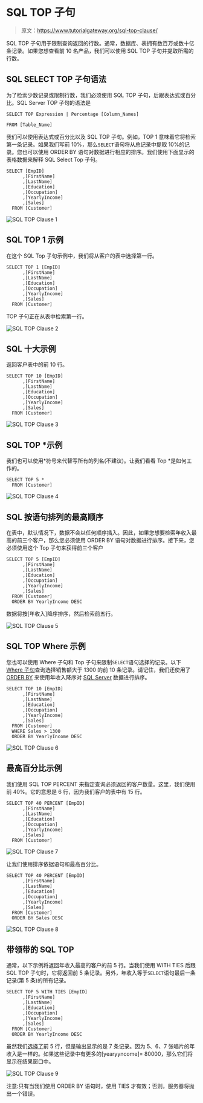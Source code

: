 # SQL TOP 子句

> 原文：<https://www.tutorialgateway.org/sql-top-clause/>

SQL TOP 子句用于限制查询返回的行数。通常，数据库、表拥有数百万或数十亿条记录。如果您想查看前 10 名产品，我们可以使用 SQL TOP 子句并提取所需的行数。

## SQL SELECT TOP 子句语法

为了检索少数记录或限制行数，我们必须使用 SQL TOP 子句，后跟表达式或百分比。SQL Server TOP 子句的语法是

```
SELECT TOP Expression | Percentage [Column_Names]

FROM [Table_Name]
```

我们可以使用表达式或百分比以及 SQL TOP 子句。例如，TOP 1 意味着它将检索第一条记录。如果我们写前 10%，那么`SELECT`语句将从总记录中提取 10%的记录。您也可以使用 ORDER BY 语句对数据进行相应的排序。我们使用下面显示的表格数据来解释 SQL Select Top 子句。

```
SELECT [EmpID]
      ,[FirstName]
      ,[LastName]
      ,[Education]
      ,[Occupation]
      ,[YearlyIncome]
      ,[Sales]
  FROM [Customer]
```

![SQL TOP Clause 1](img/6cc85433b9665bb6b9549ec8ef45d389.png)

## SQL TOP 1 示例

在这个 SQL Top 子句示例中，我们将从客户的表中选择第一行。

```
SELECT TOP 1 [EmpID]
      ,[FirstName]
      ,[LastName]
      ,[Education]
      ,[Occupation]
      ,[YearlyIncome]
      ,[Sales]
  FROM [Customer]
```

TOP 子句正在从表中检索第一行。

![SQL TOP Clause 2](img/1553159ce05468264743242ff361200a.png)

## SQL 十大示例

返回客户表中的前 10 行。

```
SELECT TOP 10 [EmpID]
      ,[FirstName]
      ,[LastName]
      ,[Education]
      ,[Occupation]
      ,[YearlyIncome]
      ,[Sales]
  FROM [Customer]
```

![SQL TOP Clause 3](img/9ab59fed200aa4892da5259211fda349.png)

## SQL TOP *示例

我们也可以使用*符号来代替写所有的列名(不建议)。让我们看看 Top *是如何工作的。

```
SELECT TOP 5 *
  FROM [Customer]
```

![SQL TOP Clause 4](img/9988bd51fa4f8cc632712d98a02eea66.png)

## SQL 按语句排列的最高顺序

在表中，默认情况下，数据不会以任何顺序插入。因此，如果您想要检索年收入最高的前三个客户，那么您必须使用 ORDER BY 语句对数据进行排序。接下来，您必须使用这个 Top 子句来获得前三个客户

```
SELECT TOP 5 [EmpID]
      ,[FirstName]
      ,[LastName]
      ,[Education]
      ,[Occupation]
      ,[YearlyIncome]
      ,[Sales]
  FROM [Customer]
  ORDER BY YearlyIncome DESC
```

数据将按[年收入]降序排序，然后检索前五行。

![SQL TOP Clause 5](img/a6ff16d3ede700d3c81c0d7a51cd0398.png)

## SQL TOP Where 示例

您也可以使用 Where 子句和 Top 子句来限制`SELECT`语句选择的记录。以下 [Where 子句](https://www.tutorialgateway.org/sql-where-clause/)查询选择销售额大于 1300 的前 10 条记录。请记住，我们还使用了 [ORDER BY](https://www.tutorialgateway.org/sql-order-by-clause/) 来使用年收入降序对 [SQL Server](https://www.tutorialgateway.org/sql/) 数据进行排序。

```
SELECT TOP 10 [EmpID]
      ,[FirstName]
      ,[LastName]
      ,[Education]
      ,[Occupation]
      ,[YearlyIncome]
      ,[Sales]
  FROM [Customer]
  WHERE Sales > 1300
  ORDER BY YearlyIncome DESC
```

![SQL TOP Clause 6](img/6fd3fc2e5f1e95111cba39c1e9909627.png)

## 最高百分比示例

我们使用 SQL TOP PERCENT 来指定查询必须返回的客户数量。这里，我们使用前 40%。它的意思是 6 行，因为我们客户的表中有 15 行。

```
SELECT TOP 40 PERCENT [EmpID]
      ,[FirstName]
      ,[LastName]
      ,[Education]
      ,[Occupation]
      ,[YearlyIncome]
      ,[Sales]
  FROM [Customer]
```

![SQL TOP Clause 7](img/b28f2366f5adcb9c64419ad55049b541.png)

让我们使用排序依据语句和最高百分比。

```
SELECT TOP 40 PERCENT [EmpID]
      ,[FirstName]
      ,[LastName]
      ,[Education]
      ,[Occupation]
      ,[YearlyIncome]
      ,[Sales]
  FROM [Customer]
  ORDER BY Sales DESC
```

![SQL TOP Clause 8](img/ba7d0a2045119a9f260bbe47399a40ba.png)

## 带领带的 SQL TOP

通常，以下示例将返回年收入最高的客户的前 5 行。当我们使用 WITH TIES 后跟 SQL TOP 子句时，它将返回前 5 条记录。另外，年收入等于`SELECT`语句最后一条记录(第 5 条)的所有记录。

```
SELECT TOP 5 WITH TIES [EmpID]
      ,[FirstName]
      ,[LastName]
      ,[Education]
      ,[Occupation]
      ,[YearlyIncome]
      ,[Sales]
  FROM [Customer]
  ORDER BY YearlyIncome DESC
```

虽然我们[选择了](https://www.tutorialgateway.org/sql-select-statement/)前 5 行，但是输出显示的是 7 条记录。因为 5、6、7 张唱片的年收入是一样的。如果这些记录中有更多的[yearyyncome]= 80000，那么它们将显示在结果窗口中。

![SQL TOP Clause 9](img/964b394e5cf08831b8589c18bd931f74.png)

注意:只有当我们使用 ORDER BY 语句时，使用 TIES 才有效；否则，服务器将抛出一个错误。